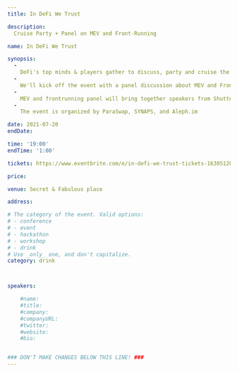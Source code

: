```yaml
---
title: In DeFi We Trust

description: 
  Cruise Party + Panel on MEV and Front-Running

name: In DeFi We Trust

synopsis:
  -
    DeFi's top minds & players gather to discuss, party and cruise the Seine.
  -
    We'll kick off the event with a panel discussion about MEV and Front-Running. Afterward we'll kick off the cruise party with French buffet, champagne,open bar, best DJ in town, and more...
  -
    MEV and frontrunning panel will bring together speakers from Shutter Network, CowSwap, and Flashbots, more info here https://ethccweek.fr/events/Paris-MEV-Special/
  -
    The event is organized by ParaSwap, SYNAPS, and Aleph.im

date: 2021-07-20
endDate:

time: '19:00'
endTime: '1:00'

tickets: https://www.eventbrite.com/e/in-defi-we-trust-tickets-163051205545

price: 

venue: Secret & Fabulous place

address: 

# The category of the event. Valid options:
# - conference
# - event
# - hackathon
# - workshop
# - drink
# Use _only_ one, and don't capitalize.
category: drink



speakers:

    #name: 
    #title: 
    #company: 
    #companyURL: 
    #twitter: 
    #website:
    #bio: 


### DON'T MAKE CHANGES BELOW THIS LINE! ###
---
```

<!-- ### DON'T MAKE CHANGES BELOW THIS LINE! ### -->

<Event-Content/>
